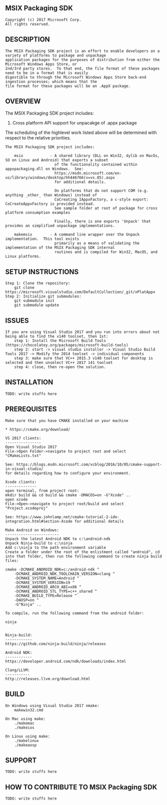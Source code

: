 MSIX Packaging SDK 
---------
    Copyright (c) 2017 Microsoft Corp. 
    All rights reserved.

DESCRIPTION
-----------
    The MSIX Packaging SDK project is an effort to enable developers on a variety of platforms to package and unpackage 
    application packages for the purposes of distribution from either the Microsoft Windows Apps Store, or 
    2nd/3rd party stores.  To that end, the file format of these packages need to be in a format that is easily 
    digestible to through the Microsoft Windows Apps Store back-end ingestion processes; which means that the 
    file format for these packages will be an .AppX package.


OVERVIEW
--------
The MSIX Packaging SDK project includes:
1. Cross platform API support for unpacakge of .appx package

The scheduling of the highlevel work listed above will be determined with respect to the relative priorities. 

    The MSIX Packaging SDK project includes:

        msix            - A shared library (DLL on Win32, dylib on MacOs, SO on Linux and Android) that exports a subset
                          of the functionality contained within appxpackaging.dll on Windows.  See:
                          https://msdn.microsoft.com/en-us/library/windows/desktop/hh446766(v=vs.85).aspx
                          for additional details.

                          On platforms that do not support COM (e.g. anything _other_ than Windows) instead of
                          CoCreating IAppxFactory, a c-style export: CoCreateAppxFactory is provided instead.
                          See sample folder at root of package for cross platform consumption examples

                          Finally, there is one exports 'Unpack' that provides an simplified unpackage implementations.
                          
        makemsix        - A command line wrapper over the Unpack implementation.  This tool exists
                          primarily as a means of validating the implementation of the MSIX Packaging SDK internal
                          routines and is compiled for Win32, MacOS, and Linux platforms.

SETUP INSTRUCTIONS
------------------
    Step 1: Clone the repository:
        git clone https://microsoft.visualstudio.com/DefaultCollection/_git/xPlatAppx
    Step 2: Initialize git submodules:
        git submodule init
        git submodule update

ISSUES
------
    If you are using Visual Studio 2017 and you run into errors about not being able to find the v140 toolset, then 1st:
        step 1: Install the Microsoft Build Tools (https://chocolatey.org/packages/microsoft-build-tools)
        step 2: start -> visual studio installer -> Visual Studio Build Tools 2017 -> Modify the 2014 toolset -> individual components 
        step 3: make sure that VC++ 2015.3 v140 toolset for desktop is selected and then unselect VC++ 2017 141 toolset
        step 4: close, then re-open the solution.

INSTALLATION
------------
    TODO: write stuffs here


PREREQUISITES
-------------
    Make sure that you have CMAKE installed on your machine 

    * https://cmake.org/download/

    VS 2017 clients: 
    ----------------
    Open Visual Studio 2017
    File->Open Folder->navigate to project root and select "CMakeLists.txt"

    See: https://blogs.msdn.microsoft.com/vcblog/2016/10/05/cmake-support-in-visual-studio/
    for details regarding how to configure your environment.

    Xcode clients: 
    --------------
    open terminal, from project root:
    mkdir build && cd build && cmake -DMACOS=on -G"Xcode" ..
    open xcode
    File->Open->navigate to project root/build and select "Project.xcodeproj"

    See: https://www.johnlamp.net/cmake-tutorial-2-ide-integration.html#section-Xcode for additional details

    Make Android on Windows:
    ------------------------
    Unpack the latest Android NDK to c:\android-ndk
    Unpack Ninja-build to c:\ninja
    Add c:\ninja to the path environment variable
    Create a folder under the root of the enlistment called "android", cd into that folder, then run the following command to create ninja build files:

    cmake -DCMAKE_ANDROID_NDK=c:/android-ndk ^
        -DCMAKE_ANDROID_NDK_TOOLCHAIN_VERSION=clang ^
        -DCMAKE_SYSTEM_NAME=Android ^
        -DCMAKE_SYSTEM_VERSION=19 ^
        -DCMAKE_ANDROID_ARCH_ABI=x86 ^
        -DCMAKE_ANDROID_STL_TYPE=c++_shared ^
        -DCMAKE_BUILD_TYPE=Release ^
        -DAOSP=on ^
        -G"Ninja" ..

    To compile, run the following command from the android folder:

    ninja


    Ninja-build:
    ------------
    https://github.com/ninja-build/ninja/releases

    Android NDK:
    ------------
    https://developer.android.com/ndk/downloads/index.html

    Clang/LLVM:
    -----------
    http://releases.llvm.org/download.html

BUILD
-----
    On Windows using Visual Studio 2017 nmake:
        makewin32.cmd

    On Mac using make: 
        ./makemac
        ./makeios
    
    On Linux using make:
        ./makelinux
        ./makeaosp
    
    

SUPPORT
-------
    TODO: write stuffs here

HOW TO CONTRIBUTE TO MSIX Packaging SDK
------------------------------
    TODO: write stuffs here
